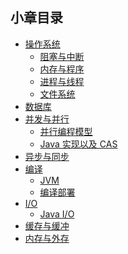 ## 小章目录

- [操作系统](./操作系统.md)
  - [阻塞与中断](./阻塞与中断.md)
  - [内存与程序](./内存与程序.md)
  - [进程与线程](./进程与线程.md)
  - [文件系统](./文件系统.md)
- [数据库](./数据库/README.md)
- [并发与并行](./并发与并行.md)
  - [并行编程模型](./并发编程模型.md)
  - [Java 实现以及 CAS](./并发与并行(Java)/README.md)
- [异步与同步](./异步与同步.md)
- [编译](./编译.md)
  - [JVM](./JVM/README.md)
  - [编译部署](./编译部署/README.md)
- [I/O](./IO/README.md)
  - [Java I/O](./IO/IO(Java).md)
- [缓存与缓冲](./缓存与缓冲.md)
- [内存与外存](./内存与外存.md)
